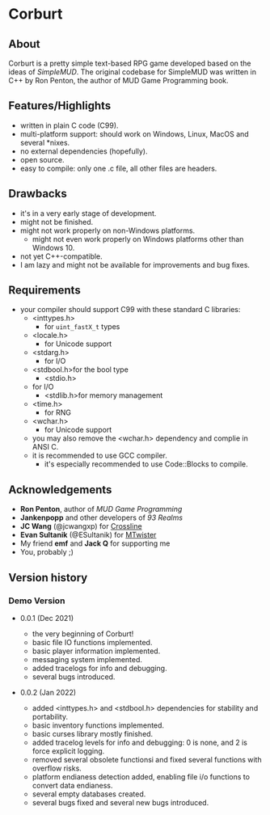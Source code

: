 # Corburt

## About

Corburt is a pretty simple text-based RPG game developed based on the ideas of *SimpleMUD*. The original codebase for SimpleMUD was written in C++ by Ron Penton, the author of MUD Game Programming book.

## Features/Highlights

- written in plain C code (C99).
- multi-platform support: should work on Windows, Linux, MacOS and several \*nixes.
- no external dependencies (hopefully).
- open source.
- easy to compile: only one .c file, all other files are headers.

## Drawbacks

- it's in a very early stage of development.
- might not be finished.
- might not work properly on non-Windows platforms.
  - might not even work properly on Windows platforms other than Windows 10.
- not yet C++-compatible.
- I am lazy and might not be available for improvements and bug fixes.

## Requirements

- your compiler should support C99 with these standard C libraries:
  - <inttypes.h>
    - for `uint_fastX_t` types
  - <locale.h>
    - for Unicode support
  - <stdarg.h>
    - for I/O
  - <stdbool.h>for the bool type
    - <stdio.h>
  - for I/O
    - <stdlib.h>for memory management
  - <time.h>
    - for RNG
  - <wchar.h>
    - for Unicode support
  - you may also remove the <wchar.h> dependency and complie in ANSI C.
  - it is recommended to use GCC compiler.
    - it's especially recommended to use Code::Blocks to compile.

## Acknowledgements

- **Ron Penton**, author of *MUD Game Programming*
- **Jankenpopp** and other developers of *93 Realms*
- **JC Wang** (@jcwangxp) for [Crossline](https://github.com/jcwangxp/Crossline)
- **Evan Sultanik** (@ESultanik) for [MTwister](https://github.com/ESultanik/mtwister)
- My friend **emf** and **Jack Q** for supporting me
- You, probably ;)

## Version history
### Demo Version
- 0.0.1 (Dec 2021)
  - the very beginning of Corburt!
  - basic file IO functions implemented.
  - basic player information implemented.
  - messaging system implemented.
  - added tracelogs for info and debugging.
  - several bugs introduced.

- 0.0.2 (Jan 2022)
  - added <inttypes.h> and <stdbool.h> dependencies for stability and portability.
  - basic inventory functions implemented.
  - basic curses library mostly finished.
  - added tracelog levels for info and debugging: 0 is none, and 2 is force explicit logging.
  - removed several obsolete functionsi and fixed several functions with overflow risks.
  - platform endianess detection added, enabling file i/o functions to convert data endianess.
  - several empty databases created.
  - several bugs fixed and several new bugs introduced.
